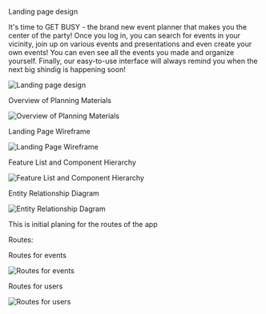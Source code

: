 Landing page design

It's time to GET BUSY - the brand new event planner that makes you the center of the party! Once you log in, you can search for events in your vicinity, join up on various events and presentations and even create your own events! You can even see all the events you made and organize yourself. Finally, our easy-to-use interface will always remind you when the next big shindig is happening soon!

![Landing page design](https://github.com/estervojko/event-planner-app/blob/ester-production/planning/Landing%20page%20Wireframe.png?raw=true)

Overview of Planning Materials

![Overview of Planning Materials](https://github.com/estervojko/event-planner-app/blob/ester-production/planning/EventPlanner%20-%20Overview.JPG?raw=true)

Landing Page Wireframe

![Landing Page Wireframe](https://github.com/estervojko/event-planner-app/blob/ester-production/planning/EventPlanner%20-%20Landding%20Page%20Wireframe.JPG?raw=true)

Feature List and Component Hierarchy

![Feature List and Component Hierarchy](https://github.com/estervojko/event-planner-app/blob/ester-production/planning/EventPlanner%20-%20.FeatureList%20and%20Compoent%20HierarchyJPG.JPG?raw=true)

Entity Relationship Diagram

![Entity Relationship Dagram](https://github.com/estervojko/event-planner-app/blob/ester-production/planning/EventPlanner%20-%20%20Initial%20ERD.JPG?raw=true)

This is initial planing for the routes of the app

Routes:

Routes for events

![Routes for events](https://github.com/estervojko/event-planner-app/blob/ester-production/planning/Routes1.jpg?raw=true)

Routes for users

![Routes for users](https://github.com/estervojko/event-planner-app/blob/ester-production/planning/Routes2.jpg?raw=true)
